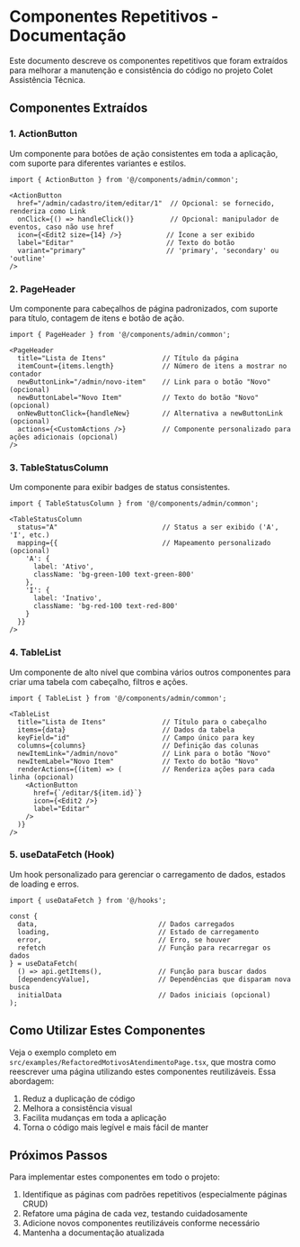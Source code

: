 # Componentes Repetitivos - Documentação

Este documento descreve os componentes repetitivos que foram extraídos para melhorar a manutenção e consistência do código no projeto Colet Assistência Técnica.

## Componentes Extraídos

### 1. ActionButton

Um componente para botões de ação consistentes em toda a aplicação, com suporte para diferentes variantes e estilos.

```tsx
import { ActionButton } from '@/components/admin/common';

<ActionButton
  href="/admin/cadastro/item/editar/1"  // Opcional: se fornecido, renderiza como Link
  onClick={() => handleClick()}         // Opcional: manipulador de eventos, caso não use href
  icon={<Edit2 size={14} />}           // Ícone a ser exibido
  label="Editar"                       // Texto do botão
  variant="primary"                    // 'primary', 'secondary' ou 'outline'
/>
```

### 2. PageHeader

Um componente para cabeçalhos de página padronizados, com suporte para título, contagem de itens e botão de ação.

```tsx
import { PageHeader } from '@/components/admin/common';

<PageHeader
  title="Lista de Itens"              // Título da página
  itemCount={items.length}            // Número de itens a mostrar no contador
  newButtonLink="/admin/novo-item"    // Link para o botão "Novo" (opcional)
  newButtonLabel="Novo Item"          // Texto do botão "Novo" (opcional)
  onNewButtonClick={handleNew}        // Alternativa a newButtonLink (opcional)
  actions={<CustomActions />}         // Componente personalizado para ações adicionais (opcional)
/>
```

### 3. TableStatusColumn

Um componente para exibir badges de status consistentes.

```tsx
import { TableStatusColumn } from '@/components/admin/common';

<TableStatusColumn 
  status="A"                          // Status a ser exibido ('A', 'I', etc.)
  mapping={{                          // Mapeamento personalizado (opcional)
    'A': { 
      label: 'Ativo', 
      className: 'bg-green-100 text-green-800'
    },
    'I': { 
      label: 'Inativo', 
      className: 'bg-red-100 text-red-800' 
    }
  }}
/>
```

### 4. TableList

Um componente de alto nível que combina vários outros componentes para criar uma tabela com cabeçalho, filtros e ações.

```tsx
import { TableList } from '@/components/admin/common';

<TableList
  title="Lista de Itens"              // Título para o cabeçalho
  items={data}                        // Dados da tabela
  keyField="id"                       // Campo único para key
  columns={columns}                   // Definição das colunas
  newItemLink="/admin/novo"           // Link para o botão "Novo"
  newItemLabel="Novo Item"            // Texto do botão "Novo"
  renderActions={(item) => (          // Renderiza ações para cada linha (opcional)
    <ActionButton 
      href={`/editar/${item.id}`} 
      icon={<Edit2 />} 
      label="Editar" 
    />
  )}
/>
```

### 5. useDataFetch (Hook)

Um hook personalizado para gerenciar o carregamento de dados, estados de loading e erros.

```tsx
import { useDataFetch } from '@/hooks';

const { 
  data,                              // Dados carregados
  loading,                           // Estado de carregamento
  error,                             // Erro, se houver
  refetch                            // Função para recarregar os dados
} = useDataFetch(
  () => api.getItems(),              // Função para buscar dados
  [dependencyValue],                 // Dependências que disparam nova busca
  initialData                        // Dados iniciais (opcional)
);
```

## Como Utilizar Estes Componentes

Veja o exemplo completo em `src/examples/RefactoredMotivosAtendimentoPage.tsx`, que mostra como reescrever uma página utilizando estes componentes reutilizáveis. Essa abordagem:

1. Reduz a duplicação de código
2. Melhora a consistência visual
3. Facilita mudanças em toda a aplicação
4. Torna o código mais legível e mais fácil de manter

## Próximos Passos

Para implementar estes componentes em todo o projeto:

1. Identifique as páginas com padrões repetitivos (especialmente páginas CRUD)
2. Refatore uma página de cada vez, testando cuidadosamente
3. Adicione novos componentes reutilizáveis conforme necessário
4. Mantenha a documentação atualizada
